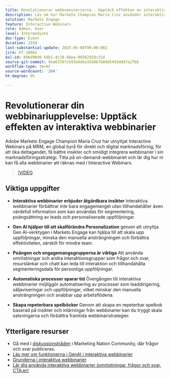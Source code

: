 ```yaml
---
title: Revolutionerar webbseminarierna - Upptäck effekten av interaktiva webbinarier
description: Läs om hur Marketo Champion Maria Cruz använder interaktiva webbinarier för att öka engagemanget, få insikter och förbättra marknadsföringen på MRM. Titta på on demand nu!
solution: Marketo Engage
feature: Interactive Webinars
role: Admin, User
level: Intermediate
doc-type: Event
duration: 2559
last-substantial-update: 2025-05-08T00:00:00Z
jira: KT-18062
exl-id: 896d90d0-5db1-4c10-88ea-88562929c31d
source-git-commit: 9ea63767cb9164dba3568b7b0985493dd47a2fbb
workflow-type: tm+mt
source-wordcount: '264'
ht-degree: 0%

---
```


# Revolutionerar din webbinariupplevelse: Upptäck effekten av interaktiva webbinarier

Adobe Marketo Engage Champion Maria Cruz har utnyttjat Interactive Webinars på MRM, en global byrå för direkt och digital marknadsföring, för att öka deltagandet, få bättre insikter och smidigt integrera webbinarier i sin marknadsföringsstrategi. Titta på on-demand-webbinariet och lär dig hur ni kan få alla webbinarier att räknas med i Interactive Webinars.

>[!VIDEO](https://video.tv.adobe.com/v/3458099/?learn=on&enablevpops)

## Viktiga uppgifter

* **Interaktiva webbinarier erbjuder åtgärdbara insikter** Interaktiva webbinarier förbättrar inte bara engagemanget utan tillhandahåller även värdefull information som kan användas för segmentering, poängsättning av leads och personaliserade uppföljningar.

* **Gen AI hjälper till att skalförändra Personalization** genom att utnyttja Gen AI-verktygen i Marketo Engage kan hjälpa till att skala upp uppföljningar, minska den manuella ansträngningen och förbättra effektiviteten, särskilt för mindre team.

* **Poängen och engagemangsgrupperna är viktiga** Att använda omröstningar och andra interaktionsgrupper som frågor och svar, resurslänkar och chatt kan leda till interaktion och tillhandahålla segmenteringsdata för personliga uppföljningar.

* **Automatiska processer sparar tid** Övergången till interaktiva webbinarier möjliggör automatisering av processer som leaddirigering, säljaviseringar och uppföljningar, vilket minskar den manuella ansträngningen och snabbar upp arbetsflödena.

* **Skapa repeterbara spelböcker** Genom att skapa en repeterbar spelbok baserad på insikter och inlärningar från webbinarier kan du tryggt skala satsningarna och förbättra framtida webbinaristrategier.

## Ytterligare resurser

* Gå med i [diskussionstråden](https://nation.marketo.com/t5/product-blogs/on-demand-learn-from-your-peers-revolutionizing-your-webinar/ba-p/356260) i Marketing Nation Community, där frågor och svar publiceras.
* [Läs mer om funktionerna i GenAI i interaktiva webbinarier](https://nation.marketo.com/t5/latest-product-innovations/discover-how-genai-can-elevate-your-upcoming-webinars/ba-p/355055)
* [Grunderna i interaktiva webbinarier](https://experienceleague.adobe.com/sv/docs/marketo/using/product-docs/demand-generation/events/interactive-webinars/interactive-webinars-overview)
* [Lär dig använda interaktiva webbinarier (omröstningar, frågor och svar, CTA:er)](https://experienceleague.adobe.com/sv/docs/marketo/using/product-docs/demand-generation/events/interactive-webinars/best-practices-for-interactive-webinars)